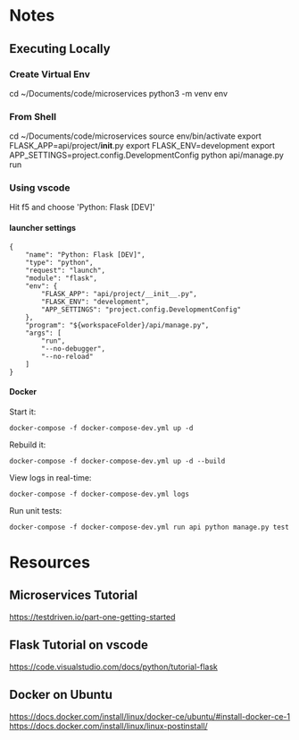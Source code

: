# Notes

## Executing Locally

### Create Virtual Env

cd ~/Documents/code/microservices
python3 -m venv env

### From Shell

cd ~/Documents/code/microservices
source env/bin/activate
export FLASK_APP=api/project/__init__.py
export FLASK_ENV=development
export APP_SETTINGS=project.config.DevelopmentConfig
python api/manage.py run

### Using vscode

Hit f5 and choose 'Python: Flask [DEV]'

#### launcher settings

    {
        "name": "Python: Flask [DEV]",
        "type": "python",
        "request": "launch",
        "module": "flask",
        "env": {
            "FLASK_APP": "api/project/__init__.py",
            "FLASK_ENV": "development",
            "APP_SETTINGS": "project.config.DevelopmentConfig"
        },
        "program": "${workspaceFolder}/api/manage.py",
        "args": [
            "run",
            "--no-debugger",
            "--no-reload"
        ]
    }

#### Docker 

Start it:

    docker-compose -f docker-compose-dev.yml up -d

Rebuild it:

    docker-compose -f docker-compose-dev.yml up -d --build

View logs in real-time:

    docker-compose -f docker-compose-dev.yml logs

Run unit tests:

    docker-compose -f docker-compose-dev.yml run api python manage.py test

# Resources

## Microservices Tutorial
https://testdriven.io/part-one-getting-started

## Flask Tutorial on vscode
https://code.visualstudio.com/docs/python/tutorial-flask

## Docker on Ubuntu
https://docs.docker.com/install/linux/docker-ce/ubuntu/#install-docker-ce-1
https://docs.docker.com/install/linux/linux-postinstall/